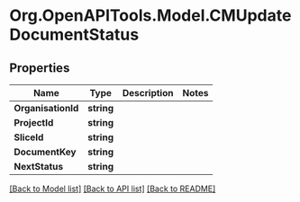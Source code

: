 # Org.OpenAPITools.Model.CMUpdateDocumentStatus

## Properties

Name | Type | Description | Notes
------------ | ------------- | ------------- | -------------
**OrganisationId** | **string** |  | 
**ProjectId** | **string** |  | 
**SliceId** | **string** |  | 
**DocumentKey** | **string** |  | 
**NextStatus** | **string** |  | 

[[Back to Model list]](../README.md#documentation-for-models) [[Back to API list]](../README.md#documentation-for-api-endpoints) [[Back to README]](../README.md)

